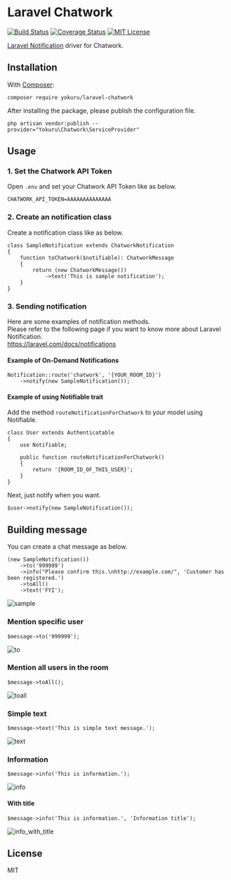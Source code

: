 Laravel Chatwork
===

[![Build Status](https://travis-ci.org/yokuru/laravel-chatwork.svg?branch=master)](https://travis-ci.org/yokuru/laravel-chatwork)
[![Coverage Status](https://coveralls.io/repos/github/yokuru/laravel-chatwork/badge.svg?branch=master)](https://coveralls.io/github/yokuru/laravel-chatwork?branch=master)
[![MIT License](http://img.shields.io/badge/license-MIT-blue.svg?style=flat)](LICENSE)

[Laravel Notification](https://laravel.com/docs/notifications) driver for Chatwork.

## Installation

With [Composer](https://getcomposer.org/):

```
composer require yokuru/laravel-chatwork
```

After installing the package, please publish the configuration file.

```
php artisan vendor:publish --provider="Yokuru\Chatwork\ServiceProvider"
```

## Usage

### 1. Set the Chatwork API Token

Open `.env` and set your Chatwork API Token like as below.

```
CHATWORK_API_TOKEN=AAAAAAAAAAAAAA
```

### 2. Create an notification class

Create a notification class like as below.

```
class SampleNotification extends ChatworkNotification
{
    function toChatwork($notifiable): ChatworkMessage
    {
        return (new ChatworkMessage())
            ->text('This is sample notification');
    }
}
```

### 3. Sending notification

Here are some examples of notification methods.   
Please refer to the following page if you want to know more about Laravel Notification.  
https://laravel.com/docs/notifications

#### Example of On-Demand Notifications


```
Notification::route('chatwork', '{YOUR_ROOM_ID}')
    ->notify(new SampleNotification());
```

#### Example of using Notifiable trait

Add the method `routeNotificationForChatwork` to your model using Notifiable.

```
class User extends Authenticatable
{
    use Notifiable;
    
    public function routeNotificationForChatwork()
    {
        return '{ROOM_ID_OF_THIS_USER}';   
    }
}
```

Next, just notify when you want.

```
$user->notify(new SampleNotification());
```

## Building message

You can create a chat message as below.

```
(new SampleNotification())
    ->to('999999')
    ->info("Please confirm this.\nhttp://example.com/", 'Customer has been registered.')
    ->toAll()
    ->text('FYI');
```

![sample](https://github.com/yokuru/laravel-chatwork/raw/docs/images/sample.png)

### Mention specific user

```
$message->to('999999');
```

![to](https://github.com/yokuru/laravel-chatwork/raw/docs/images/to.png)

### Mention all users in the room

```
$message->toAll();
```

![toall](https://github.com/yokuru/laravel-chatwork/raw/docs/images/to_all.png)

### Simple text

```
$message->text('This is simple text message.');
```

![text](https://github.com/yokuru/laravel-chatwork/raw/docs/images/text.png)

### Information

```
$message->info('This is information.');
```

![info](https://github.com/yokuru/laravel-chatwork/raw/docs/images/info.png)

#### With title

```
$message->info('This is information.', 'Information title');
```

![info_with_title](https://github.com/yokuru/laravel-chatwork/raw/docs/images/info_with_title.png)

## License

MIT